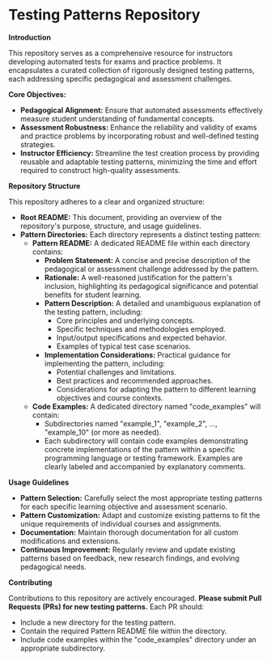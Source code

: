# Testing Patterns Repository

**Introduction**

This repository serves as a comprehensive resource for instructors developing automated tests for exams and practice problems. It encapsulates a curated collection of rigorously designed testing patterns, each addressing specific pedagogical and assessment challenges.

**Core Objectives:**

* **Pedagogical Alignment:** Ensure that automated assessments effectively measure student understanding of fundamental concepts.
* **Assessment Robustness:** Enhance the reliability and validity of exams and practice problems by incorporating robust and well-defined testing strategies.
* **Instructor Efficiency:** Streamline the test creation process by providing reusable and adaptable testing patterns, minimizing the time and effort required to construct high-quality assessments.

**Repository Structure**

This repository adheres to a clear and organized structure:

* **Root README:** This document, providing an overview of the repository's purpose, structure, and usage guidelines.
* **Pattern Directories:** Each directory represents a distinct testing pattern:
    * **Pattern README:** A dedicated README file within each directory contains:
        * **Problem Statement:** A concise and precise description of the pedagogical or assessment challenge addressed by the pattern.
        * **Rationale:** A well-reasoned justification for the pattern's inclusion, highlighting its pedagogical significance and potential benefits for student learning.
        * **Pattern Description:** A detailed and unambiguous explanation of the testing pattern, including:
            * Core principles and underlying concepts.
            * Specific techniques and methodologies employed.
            * Input/output specifications and expected behavior.
            * Examples of typical test case scenarios.
        * **Implementation Considerations:** Practical guidance for implementing the pattern, including:
            * Potential challenges and limitations.
            * Best practices and recommended approaches.
            * Considerations for adapting the pattern to different learning objectives and course contexts.
    * **Code Examples:** A dedicated directory named "code_examples" will contain:
        * Subdirectories named "example_1", "example_2", ..., "example_10" (or more as needed).
        * Each subdirectory will contain code examples demonstrating concrete implementations of the pattern within a specific programming language or testing framework. Examples are clearly labeled and accompanied by explanatory comments.

**Usage Guidelines**

* **Pattern Selection:** Carefully select the most appropriate testing patterns for each specific learning objective and assessment scenario.
* **Pattern Customization:** Adapt and customize existing patterns to fit the unique requirements of individual courses and assignments.
* **Documentation:** Maintain thorough documentation for all custom modifications and extensions.
* **Continuous Improvement:** Regularly review and update existing patterns based on feedback, new research findings, and evolving pedagogical needs.

**Contributing**

Contributions to this repository are actively encouraged. **Please submit Pull Requests (PRs) for new testing patterns.** Each PR should:
* Include a new directory for the testing pattern.
* Contain the required Pattern README file within the directory.
* Include code examples within the "code_examples" directory under an appropriate subdirectory.